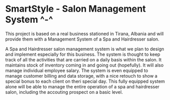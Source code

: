 # SmartStyle - Salon Management System ^-^

This project is based on a real business stationed in Tirana, Albania and will provide them with a Management System of a Spa and Hairdresser salon. 

A Spa and Hairdresser salon management system is what we plan to design and implement especially for this business. The system is thought to keep track of all the activities that are carried on a daily basis within the salon. It maintains stock of inventory coming in and going out (hopefully). It will also manage individual employee salary. The system is even equipped to manage customer billing and data storage, with a nice retouch to show a special bonus to each client on theri special day. This fully equipped system alone will be able to manage the entire operation of a spa and hairdresser salon, including the accouting prospect on a basic level.
